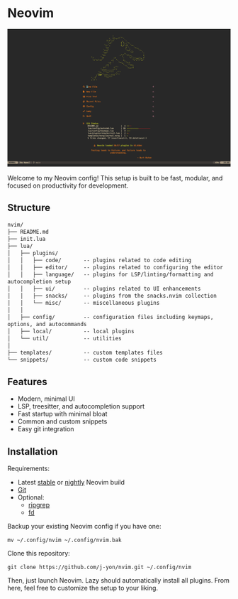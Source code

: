 # Neovim

![Neovim Screenshot](assets/nvim-startup.png)

Welcome to my Neovim config! This setup is built to be fast, modular, and focused on productivity for development.

## Structure

```
nvim/
├── README.md
├── init.lua
├── lua/
│   ├── plugins/
│   │   ├── code/       -- plugins related to code editing
│   │   ├── editor/     -- plugins related to configuring the editor
│   │   ├── language/   -- plugins for LSP/linting/formatting and autocompletion setup
│   │   ├── ui/         -- plugins related to UI enhancements
│   │   ├── snacks/     -- plugins from the snacks.nvim collection
│   │   └── misc/       -- miscellaneous plugins
│   │   
│   ├── config/         -- configuration files including keymaps, options, and autocommands
│   ├── local/          -- local plugins
│   └── util/           -- utilities
│   
├── templates/          -- custom templates files
└── snippets/           -- custom code snippets
```

## Features

- Modern, minimal UI
- LSP, treesitter, and autocompletion support
- Fast startup with minimal bloat
- Common and custom snippets
- Easy git integration

## Installation

Requirements:
- Latest [stable](https://github.com/neovim/neovim/releases/tag/v0.11.3) or [nightly](https://github.com/neovim/neovim/releases/tag/nightly) Neovim build
- [Git](https://git-scm.com/downloads)
- Optional:
    - [ripgrep](https://github.com/BurntSushi/ripgrep)
    - [fd](https://github.com/sharkdp/fd)

Backup your existing Neovim config if you have one:

```
mv ~/.config/nvim ~/.config/nvim.bak
```

Clone this repository:

```
git clone https://github.com/j-yon/nvim.git ~/.config/nvim
```

Then, just launch Neovim. Lazy should automatically install all plugins. From here, feel free to customize the setup to your liking.
